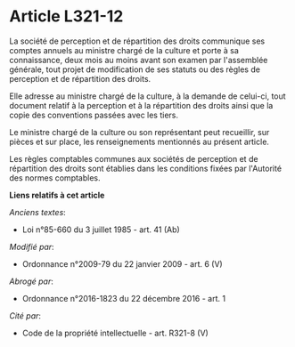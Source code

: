 # Article L321-12

La société de perception et de répartition des droits communique ses comptes annuels au ministre chargé de la culture et
porte à sa connaissance, deux mois au moins avant son examen par l'assemblée générale, tout projet de modification de ses
statuts ou des règles de perception et de répartition des droits. 

Elle adresse au ministre chargé de la culture, à la demande de celui-ci, tout document relatif à la perception et à la
répartition des droits ainsi que la copie des conventions passées avec les tiers. 

Le ministre chargé de la culture ou son représentant peut recueillir, sur pièces et sur place, les renseignements mentionnés
au présent article. 

Les règles comptables communes aux sociétés de perception et de répartition des droits sont établies dans les conditions
fixées par l'Autorité des normes comptables.

**Liens relatifs à cet article**

_Anciens textes_:

  - Loi n°85-660 du 3 juillet 1985 - art. 41 (Ab)

_Modifié par_:

  - Ordonnance n°2009-79 du 22 janvier 2009 - art. 6 (V)

_Abrogé par_:

  - Ordonnance n°2016-1823 du 22 décembre 2016 - art. 1

_Cité par_:

  - Code de la propriété intellectuelle - art. R321-8 (V)
